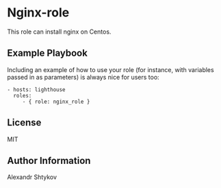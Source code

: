 Nginx-role
=========

This role can install nginx on Centos.

Example Playbook
----------------

Including an example of how to use your role (for instance, with variables passed in as parameters) is always nice for users too:

    - hosts: lighthouse
      roles:
         - { role: nginx_role }

License
-------

MIT

Author Information
------------------

Alexandr Shtykov
